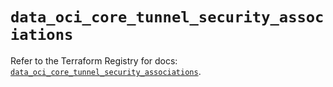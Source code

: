 # `data_oci_core_tunnel_security_associations`

Refer to the Terraform Registry for docs: [`data_oci_core_tunnel_security_associations`](https://registry.terraform.io/providers/oracle/oci/7.19.0/docs/data-sources/core_tunnel_security_associations).
